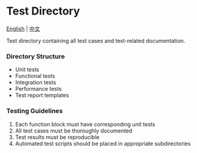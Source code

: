 # Test Directory

[English](./README_EN.md) | [中文](./README_CN.md)

Test directory containing all test cases and test-related documentation.

### Directory Structure
- Unit tests
- Functional tests
- Integration tests
- Performance tests
- Test report templates

### Testing Guidelines
1. Each function block must have corresponding unit tests
2. All test cases must be thoroughly documented
3. Test results must be reproducible
4. Automated test scripts should be placed in appropriate subdirectories

